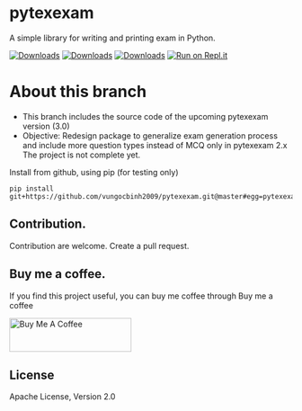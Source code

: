 # pytexexam

A simple library for writing and printing exam in Python.

[![Downloads](https://pepy.tech/badge/pytexexam)](https://pepy.tech/project/pytexexam)
[![Downloads](https://pepy.tech/badge/pytexexam/month)](https://pepy.tech/project/pytexexam)
[![Downloads](https://pepy.tech/badge/pytexexam/week)](https://pepy.tech/project/pytexexam)
[![Run on Repl.it](https://repl.it/badge/github/vungocbinh2009/pytexexam)](https://repl.it/github/vungocbinh2009/pytexexam)

# About this branch
- This branch includes the source code of the upcoming pytexexam version (3.0)
- Objective: Redesign package to generalize exam generation process and include more question types instead of MCQ only in pytexexam 2.x
The project is not complete yet.

Install from github, using pip (for testing only)
```shell
pip install git+https://github.com/vungocbinh2009/pytexexam.git@master#egg=pytexexam
```

## Contribution.
Contribution are welcome. Create a pull request.
## Buy me a coffee.
If you find this project useful, you can buy me coffee through Buy me a coffee

<a href="https://www.buymeacoffee.com/vungocbinh" target="_blank"><img src="https://cdn.buymeacoffee.com/buttons/v2/default-yellow.png" alt="Buy Me A Coffee" style="height: 60px !important;width: 217px !important;" ></a>
## License
Apache License, Version 2.0
